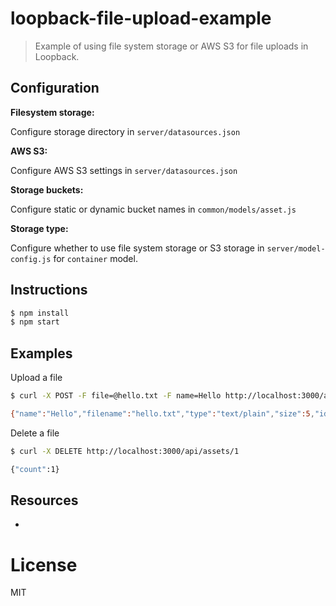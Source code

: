 # loopback-file-upload-example

> Example of using file system storage or AWS S3 for file uploads in Loopback.

## Configuration

**Filesystem storage:**

Configure storage directory in `server/datasources.json`

**AWS S3:**

Configure AWS S3 settings in `server/datasources.json`

**Storage buckets:**

Configure static or dynamic bucket names in `common/models/asset.js`

**Storage type:**

Configure whether to use file system storage or S3 storage in `server/model-config.js` for `container` model.

## Instructions

```bash
$ npm install
$ npm start
```

## Examples

Upload a file

```bash
$ curl -X POST -F file=@hello.txt -F name=Hello http://localhost:3000/api/assets/upload

{"name":"Hello","filename":"hello.txt","type":"text/plain","size":5,"id":1}
```

Delete a file

```bash
$ curl -X DELETE http://localhost:3000/api/assets/1

{"count":1}
```

## Resources

-

# License

MIT